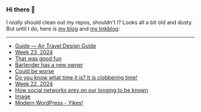 ### Hi there 👋

I _really_ should clean out my repos, shouldn't I? Looks all a bit old and dusty. But until I do, here is [my blog](https://lostfocus.de/) and [my linkblog](https://dominikschwind.com/links):

--- 

<!-- POST-LIST:START -->
- [Guide — Air Travel Design Guide](https://airtraveldesign.guide/Guide)
- [Week 23, 2024](https://lostfocus.de/2024/06/09/week-23-2024/)
- [That was good fun](https://lostfocus.de/2024/06/07/233014/)
- [Bartender has a new owner](https://sixcolors.com/link/2024/06/bartender-has-a-new-owner/)
- [Could be worse](https://lostfocus.de/2024/06/04/233002/)
- [Do you know what time it is? It is clobbering time!](https://lostfocus.de/2024/06/04/232998/)
- [Week 22, 2024](https://lostfocus.de/2024/06/02/week-22-2024/)
- [How social networks prey on our longing to be known](https://janmaarten.com/polywork/)
- [Image](https://lostfocus.de/2024/06/01/232984/)
- [Modern WordPress - Yikes!](https://dbushell.com/2024/05/07/modern-wordpress-themes-yikes/)
<!-- POST-LIST:END -->

<!--
**lostfocus/lostfocus** is a ✨ _special_ ✨ repository because its `README.md` (this file) appears on your GitHub profile.

Here are some ideas to get you started:

- 🔭 I’m currently working on ...
- 🌱 I’m currently learning ...
- 👯 I’m looking to collaborate on ...
- 🤔 I’m looking for help with ...
- 💬 Ask me about ...
- 📫 How to reach me: ...
- 😄 Pronouns: ...
- ⚡ Fun fact: ...
-->
